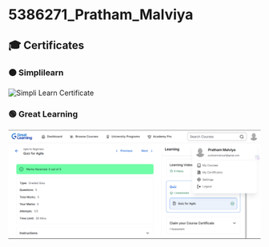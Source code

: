 # 5386271_Pratham_Malviya

## 🎓 Certificates

### 🟠 Simplilearn
![Simpli Learn Certificate]([SimpliLearn.jpg](https://github.com/prathammalviya1/5386271_Pratham_Malviya/blob/main/SimliLearn.jpg))

### 🟢 Great Learning
![Great Learning Course info](GreatLearning.png)


